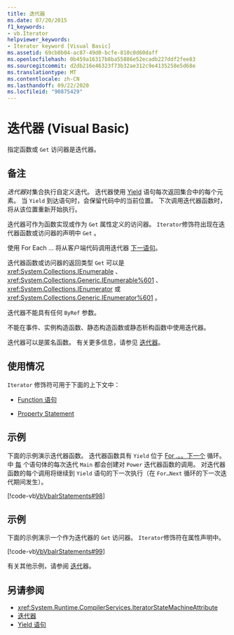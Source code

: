 ```yaml
---
title: 迭代器
ms.date: 07/20/2015
f1_keywords:
- vb.Iterator
helpviewer_keywords:
- Iterator keyword [Visual Basic]
ms.assetid: 69cb0b04-ac87-49d0-bcfe-810c0d60daff
ms.openlocfilehash: 0b459a16317b8ba55886e52ecadb227ddf2fee83
ms.sourcegitcommit: d2db216e46323f73b32ae312c9e4135258e5d68e
ms.translationtype: MT
ms.contentlocale: zh-CN
ms.lasthandoff: 09/22/2020
ms.locfileid: "90875429"
---
```

# <a name="iterator-visual-basic"></a>迭代器 (Visual Basic)

指定函数或 `Get` 访问器是迭代器。  
  
## <a name="remarks"></a>备注  

 *迭代器*对集合执行自定义迭代。 迭代器使用 [Yield](../statements/yield-statement.md) 语句每次返回集合中的每个元素。 当 `Yield` 到达语句时，会保留代码中的当前位置。 下次调用迭代器函数时，将从该位置重新开始执行。  
  
 迭代器可作为函数实现或作为 `Get` 属性定义的访问器。 `Iterator`修饰符出现在迭代器函数或访问器的声明中 `Get` 。  
  
 使用 For Each ... 将从客户端代码调用迭代器 [下一语句](../statements/for-each-next-statement.md)。  
  
 迭代器函数或访问器的返回类型 `Get` 可以是 <xref:System.Collections.IEnumerable> 、 <xref:System.Collections.Generic.IEnumerable%601> 、 <xref:System.Collections.IEnumerator> 或 <xref:System.Collections.Generic.IEnumerator%601> 。  
  
 迭代器不能具有任何 `ByRef` 参数。  
  
 不能在事件、实例构造函数、静态构造函数或静态析构函数中使用迭代器。  
  
 迭代器可以是匿名函数。 有关更多信息，请参见 [迭代器](../../programming-guide/concepts/iterators.md)。  
  
## <a name="usage"></a>使用情况  

 `Iterator` 修饰符可用于下面的上下文中：  
  
- [Function 语句](../statements/function-statement.md)  
  
- [Property Statement](../statements/property-statement.md)  
  
## <a name="example"></a>示例  

 下面的示例演示迭代器函数。 迭代器函数具有 `Yield` 位于 [For .。。下一个](../statements/for-next-statement.md) 循环。 中 [每](../statements/for-each-next-statement.md) 个语句体的每次迭代 `Main` 都会创建对 `Power` 迭代器函数的调用。 对迭代器函数的每个调用将继续到 `Yield` 语句的下一次执行（在 `For…Next` 循环的下一次迭代期间发生）。  
  
 [!code-vb[VbVbalrStatements#98](~/samples/snippets/visualbasic/VS_Snippets_VBCSharp/VbVbalrStatements/VB/Class2.vb#98)]  
  
## <a name="example"></a>示例  

 下面的示例演示一个作为迭代器的 `Get` 访问器。 `Iterator`修饰符在属性声明中。  
  
 [!code-vb[VbVbalrStatements#99](~/samples/snippets/visualbasic/VS_Snippets_VBCSharp/VbVbalrStatements/VB/Class2.vb#99)]  
  
 有关其他示例，请参阅 [迭代](../../programming-guide/concepts/iterators.md)器。  
  
## <a name="see-also"></a>另请参阅

- <xref:System.Runtime.CompilerServices.IteratorStateMachineAttribute>
- [迭代器](../../programming-guide/concepts/iterators.md)
- [Yield 语句](../statements/yield-statement.md)
